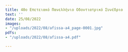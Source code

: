 ```yaml
---
title: 40ο Επετειακό Πανελλήνιο Οδοντιατρικό Συνέδριο
text: ''
date: 25/08/2022
images:
- "/uploads/2022/08/afissa-a4_page-0001.jpg"
pdfs:
- "/uploads/2022/08/afissa-a4.pdf"

---
```

